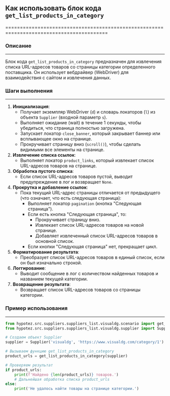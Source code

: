 ## Как использовать блок кода `get_list_products_in_category`
=========================================================================================

### Описание
-------------------------
Блок кода `get_list_products_in_category` предназначен для извлечения списка URL-адресов товаров со страницы категории определенного поставщика. Он использует вебдрайвер (WebDriver) для взаимодействия с сайтом и извлечения данных.

### Шаги выполнения
-------------------------
1. **Инициализация**: 
    - Получает экземпляр WebDriver (`d`) и словарь локаторов (`l`) из объекта `Supplier` (входной параметр `s`).
    - Выполняет ожидание (wait) в течение 1 секунды, чтобы убедиться, что страница полностью загружена.
    - Запускает локaтор `close_banner`, который закрывает баннер или всплывающее окно на странице.
    - Прокручивает страницу вниз (`scroll()`), чтобы сделать видимыми все элементы на странице.
2. **Извлечение списка ссылок**:
    - Выполняет локaтор `product_links`, который извлекает список URL-адресов товаров на странице.
3. **Обработка пустого списка**:
    - Если список URL-адресов товаров пустой, выводит предупреждение в лог и возвращает `None`.
4. **Прокрутка и добавление ссылок**:
    - Пока текущий URL-адрес страницы отличается от предыдущего (что означает, что есть следующая страница):
        - Выполняет локaтор `pagination` (кнопка "Следующая страница").
        - Если есть кнопка "Следующая страница", то:
            - Прокручивает страницу вниз.
            - Извлекает список URL-адресов товаров на новой странице.
            - Добавляет извлеченный список URL-адресов товаров в основной список.
        - Если кнопки "Следующая страница" нет, прекращает цикл.
5. **Форматирование результата**:
    - Преобразует список URL-адресов товаров в единый список, если он был изначально строкой.
6. **Логгирование**:
    - Выводит сообщение в лог с количеством найденных товаров и названием текущей категории.
7. **Возвращение результата**:
    - Возвращает список URL-адресов товаров со страницы категории.

### Пример использования
-------------------------

```python
from hypotez.src.suppliers.suppliers_list.visualdg.scenario import get_list_products_in_category
from hypotez.src.suppliers.suppliers_list.visualdg.supplier import Supplier

# Создаем объект Supplier
supplier = Supplier('visualdg', 'https://www.visualdg.com/category/1')

# Вызываем функцию get_list_products_in_category
product_urls = get_list_products_in_category(supplier)

# Проверяем результат
if product_urls:
    print(f'Найдено {len(product_urls)} товаров.')
    # Дальнейшая обработка списка product_urls
else:
    print('Не удалось найти товары на странице категории.')
```